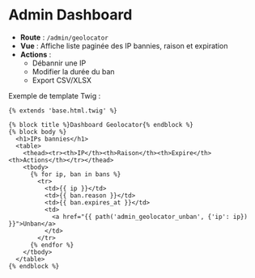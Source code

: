 # Admin Dashboard

- **Route** : `/admin/geolocator`  
- **Vue** : Affiche liste paginée des IP bannies, raison et expiration
- **Actions** :  
  - Débannir une IP  
  - Modifier la durée du ban  
  - Export CSV/XLSX

Exemple de template Twig :

```twig
{% extends 'base.html.twig' %}

{% block title %}Dashboard Geolocator{% endblock %}
{% block body %}
  <h1>IPs bannies</h1>
  <table>
    <thead><tr><th>IP</th><th>Raison</th><th>Expire</th><th>Actions</th></tr></thead>
    <tbody>
      {% for ip, ban in bans %}
        <tr>
          <td>{{ ip }}</td>
          <td>{{ ban.reason }}</td>
          <td>{{ ban.expires_at }}</td>
          <td>
            <a href="{{ path('admin_geolocator_unban', {'ip': ip}) }}">Unban</a>
          </td>
        </tr>
      {% endfor %}
    </tbody>
  </table>
{% endblock %}
```
